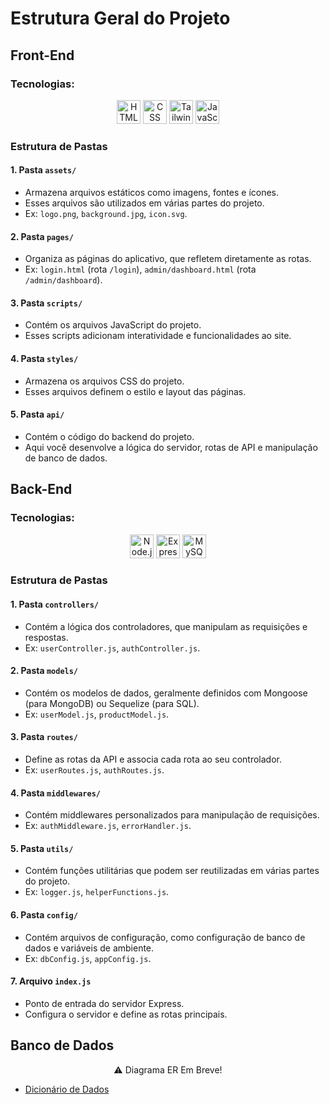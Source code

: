# Estrutura Geral do Projeto

## Front-End

### Tecnologias:

<div align="center">
  <img alt="HTML" height=38 src="https://img.shields.io/badge/HTML5-E34F26?style=for-the-badge&logo=html5&logoColor=white">
  <img alt="CSS" height=38 src="https://img.shields.io/badge/CSS3-1572B6?style=for-the-badge&logo=css3&logoColor=white">
  <img alt="Tailwind" height=38 src="https://img.shields.io/badge/Tailwind_CSS-38B2AC?style=for-the-badge&logo=tailwind-css&logoColor=white">
  <img alt="JavaScript" height=38 src="https://img.shields.io/badge/JavaScript-F7DF1E?style=for-the-badge&logo=javascript&logoColor=black">
</div>

### Estrutura de Pastas

#### 1. **Pasta `assets/`**
- Armazena arquivos estáticos como imagens, fontes e ícones.
- Esses arquivos são utilizados em várias partes do projeto.
- Ex: `logo.png`, `background.jpg`, `icon.svg`.

#### 2. **Pasta `pages/`**
- Organiza as páginas do aplicativo, que refletem diretamente as rotas.
- Ex: `login.html` (rota `/login`), `admin/dashboard.html` (rota `/admin/dashboard`).

#### 3. **Pasta `scripts/`**
- Contém os arquivos JavaScript do projeto.
- Esses scripts adicionam interatividade e funcionalidades ao site.

#### 4. **Pasta `styles/`**
- Armazena os arquivos CSS do projeto.
- Esses arquivos definem o estilo e layout das páginas.

#### 5. **Pasta `api/`**
- Contém o código do backend do projeto.
- Aqui você desenvolve a lógica do servidor, rotas de API e manipulação de banco de dados.

## Back-End

### Tecnologias:

<div align="center">
  <img alt="Node.js" height=38 src="https://img.shields.io/badge/Node.js-339933?style=for-the-badge&logo=nodedotjs&logoColor=white" margin: 15>
  <img alt="Express" height=38 src="https://img.shields.io/badge/Express.js-000000?style=for-the-badge&logo=express&logoColor=white">
  <img alt="MySQL" height=38 src="https://img.shields.io/badge/MySQL-4479A1?style=for-the-badge&logo=mysql&logoColor=white">
</div>

### Estrutura de Pastas

#### 1. **Pasta `controllers/`**
- Contém a lógica dos controladores, que manipulam as requisições e respostas.
- Ex: `userController.js`, `authController.js`.

#### 2. **Pasta `models/`**
- Contém os modelos de dados, geralmente definidos com Mongoose (para MongoDB) ou Sequelize (para SQL).
- Ex: `userModel.js`, `productModel.js`.

#### 3. **Pasta `routes/`**
- Define as rotas da API e associa cada rota ao seu controlador.
- Ex: `userRoutes.js`, `authRoutes.js`.

#### 4. **Pasta `middlewares/`**
- Contém middlewares personalizados para manipulação de requisições.
- Ex: `authMiddleware.js`, `errorHandler.js`.

#### 5. **Pasta `utils/`**
- Contém funções utilitárias que podem ser reutilizadas em várias partes do projeto.
- Ex: `logger.js`, `helperFunctions.js`.

#### 6. **Pasta `config/`**
- Contém arquivos de configuração, como configuração de banco de dados e variáveis de ambiente.
- Ex: `dbConfig.js`, `appConfig.js`.

#### 7. **Arquivo `index.js`**
- Ponto de entrada do servidor Express.
- Configura o servidor e define as rotas principais.

## Banco de Dados

<div align="center">⚠️ Diagrama ER Em Breve!</div>

- [Dicionário de Dados](./dicionarioBD.md)
